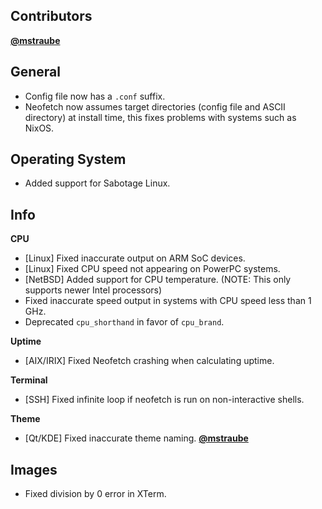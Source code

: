 ## Contributors

**[@mstraube](https://github.com/mstraube)**


## General

- Config file now has a `.conf` suffix.
- Neofetch now assumes target directories (config file and ASCII directory) at install time, this fixes problems with systems such as NixOS.


## Operating System

- Added support for Sabotage Linux.


## Info

**CPU**

- [Linux] Fixed inaccurate output on ARM SoC devices.
- [Linux] Fixed CPU speed not appearing on PowerPC systems.
- [NetBSD] Added support for CPU temperature. (NOTE: This only supports newer Intel processors)
- Fixed inaccurate speed output in systems with CPU speed less than 1 GHz.
- Deprecated `cpu_shorthand` in favor of `cpu_brand`.

**Uptime**

- [AIX/IRIX] Fixed Neofetch crashing when calculating uptime.

**Terminal**

- [SSH] Fixed infinite loop if neofetch is run on non-interactive shells.

**Theme**

- [Qt/KDE] Fixed inaccurate theme naming. **[@mstraube](https://github.com/mstraube)**


## Images

- Fixed division by 0 error in XTerm.
